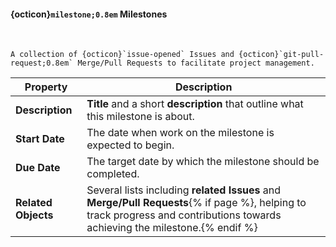 #### {octicon}`milestone;0.8em` Milestones
&nbsp;
```{epigraph}
A collection of {octicon}`issue-opened` Issues and {octicon}`git-pull-request;0.8em` Merge/Pull Requests to facilitate project management.

```

| Property                 | Description                                                                                                                                                     |
|--------------------------|-----------------------------------------------------------------------------------------------------------------------------------------------------------------|
| **Description** | **Title** and a short **description** that outline what this milestone is about. |
| **Start Date**           | The date when work on the milestone is expected to begin.                                                                                                     |
| **Due Date**             | The target date by which the milestone should be completed.                                                                                                   |
| **Related Objects**               | Several lists including **related Issues** and **Merge/Pull Requests**{% if page %}, helping to track progress and contributions towards achieving the milestone.{% endif %}               |
